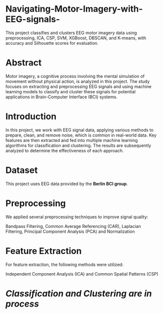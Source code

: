 # Navigating-Motor-Imagery-with-EEG-signals-
This project classifies and clusters EEG motor imagery data using preprocessing, ICA, CSP, SVM, XGBoost, DBSCAN, and K-means, with accuracy and Silhouette scores for evaluation.

# Abstract

Motor imagery, a cognitive process involving the mental simulation of movement without physical action, is analyzed in this project. The study focuses on extracting and preprocessing EEG signals and using machine learning models to classify and cluster these signals for potential applications in Brain-Computer Interface (BCI) systems.

# Introduction

In this project, we work with EEG signal data, applying various methods to prepare, clean, and remove noise, which is common in real-world data. Key features are then extracted and fed into multiple machine learning algorithms for classification and clustering. The results are subsequently analyzed to determine the effectiveness of each approach.

# Dataset

This project uses EEG data provided by the **Berlin BCI group**.

# Preprocessing
We applied several preprocessing techniques to improve signal quality:

Bandpass Filtering,
Common Average Referencing (CAR),
Laplacian Filtering,
Principal Component Analysis (PCA) and
Normalization


# Feature Extraction
For feature extraction, the following methods were utilized:

Independent Component Analysis (ICA) and 
Common Spatial Patterns (CSP)

# *Classification and Clustering are in process*
